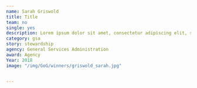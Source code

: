 ```yaml
---
name: Sarah Griswold
title: Title
team: no
single: yes
description: Lorem ipsum dolor sit amet, consectetur adipiscing elit, sed do eiusmod tempor incididunt ut labore et dolore magna aliqua.
category: gsa
story: stewardship
agency: General Services Administration
award: Agency
Year: 2018
image: "/img/GoG/winners/griswold_sarah.jpg"


---
```

